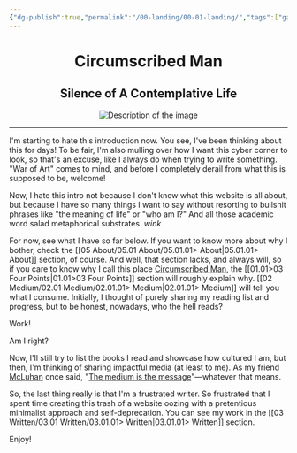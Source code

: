 ```yaml
---
{"dg-publish":true,"permalink":"/00-landing/00-01-landing/","tags":["gardenEntry"]}
---
```



<div style="text-align: center;">
    <h1>Circumscribed Man</h1>
    <h2>Silence of A Contemplative Life</h2>
    <img src="https://i.imgur.com/c6UQ6gN_d.jpg?maxwidth=520&shape=thumb&fidelity=high" alt="Description of the image" style="max-width: 100%; height: auto;">
</div>
<hr>
I'm starting to hate this introduction now. You see, I've been thinking about this for days! To be fair, I'm also mulling over how I want this cyber corner to look, so that's an excuse, like I always do when trying to write something. "War of Art" comes to mind, and before I completely derail from what this is supposed to be, welcome!

Now, I hate this intro not because I don't know what this website is all about, but because I have so many things I want to say without resorting to bullshit phrases like "the meaning of life" or "who am I?" And all those academic word salad metaphorical substrates. *wink*

For now, see what I have so far below. If you want to know more about why I bother, check the [[05 About/05.01 About/05.01.01> About\|05.01.01> About]] section, of course. And well, that section lacks, and always will, so if you care to know why I call this place [Circumscribed Man][circ_man], the [[01.01>03 Four Points\|01.01>03 Four Points]] section will roughly explain why. [[02 Medium/02.01 Medium/02.01.01> Medium\|02.01.01> Medium]] will tell you what I consume. Initially, I thought of purely sharing my reading list and progress, but to be honest, nowadays, who the hell reads?

Work!

Am I right?

Now, I'll still try to list the books I read and showcase how cultured I am, but then, I'm thinking of sharing impactful media (at least to me). As my friend [McLuhan][mcluhan] once said, "[The medium is the message][misdam]"—whatever that means.

So, the last thing really is that I'm a frustrated writer. So frustrated that I spent time creating this trash of a website oozing with a pretentious minimalist approach and self-deprecation. You can see my work in the [[03 Written/03.01 Written/03.01.01> Written\|03.01.01> Written]] section.

Enjoy!



[circ_man]: https://circumscribedman.vercel.app/
[mcluhan]: https://en.wikipedia.org/wiki/Marshall_McLuhan
[misdam]: https://en.wikipedia.org/wiki/The_medium_is_the_message